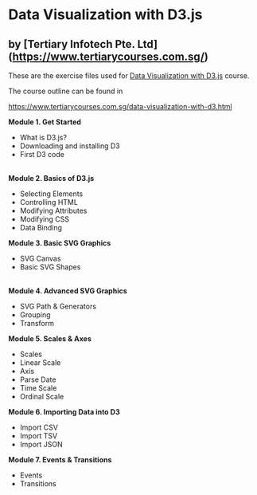 # Data Visualization with D3.js
## by [Tertiary Infotech Pte. Ltd] (https://www.tertiarycourses.com.sg/)

These are the exercise files used for [Data Visualization with D3.js](https://www.tertiarycourses.com.sg/data-visualization-with-d3.html) course. 

The course outline can be found in 

https://www.tertiarycourses.com.sg/data-visualization-with-d3.html

<p><strong>Module 1. Get Started</strong></p>
<ul>
<li>What is D3.js?</li>
<li>Downloading and installing D3</li>
<li>First D3 code</li>
</ul>
<p><br /><strong>Module 2. Basics of D3.js</strong></p>
<ul>
<li>Selecting Elements</li>
<li>Controlling HTML</li>
<li>Modifying Attributes</li>
<li>Modifying CSS</li>
<li>Data Binding</li>
</ul>
<p><strong>Module 3. Basic SVG Graphics</strong></p>
<ul>
<li>SVG Canvas</li>
<li>Basic SVG Shapes</li>
</ul>
<p><br /><strong>Module 4. Advanced SVG Graphics</strong></p>
<ul>
<li>SVG Path &amp; Generators</li>
<li>Grouping</li>
<li>Transform</li>
</ul>
<p><strong>Module 5. Scales &amp; Axes</strong></p>
<ul>
<li>Scales</li>
<li>Linear Scale</li>
<li>Axis</li>
<li>Parse Date</li>
<li>Time Scale</li>
<li>Ordinal Scale</li>
</ul>
<p><strong>Module 6. Importing Data into D3</strong></p>
<ul>
<li>Import CSV</li>
<li>Import TSV</li>
<li>Import JSON</li>
</ul>
<p><strong>Module 7. Events &amp; Transitions</strong></p>
<ul>
<li>Events</li>
<li>Transitions</li>
</ul>


